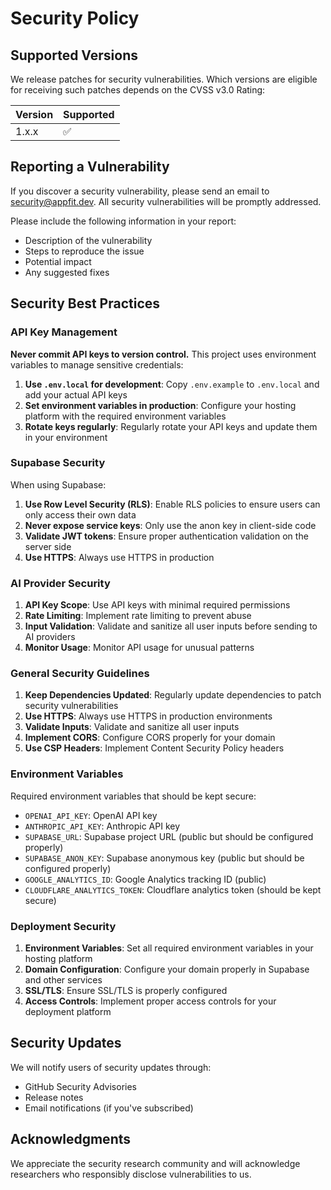 # Security Policy

## Supported Versions

We release patches for security vulnerabilities. Which versions are eligible for receiving such patches depends on the CVSS v3.0 Rating:

| Version | Supported          |
| ------- | ------------------ |
| 1.x.x   | :white_check_mark: |

## Reporting a Vulnerability

If you discover a security vulnerability, please send an email to security@appfit.dev. All security vulnerabilities will be promptly addressed.

Please include the following information in your report:
- Description of the vulnerability
- Steps to reproduce the issue
- Potential impact
- Any suggested fixes

## Security Best Practices

### API Key Management

**Never commit API keys to version control.** This project uses environment variables to manage sensitive credentials:

1. **Use `.env.local` for development**: Copy `.env.example` to `.env.local` and add your actual API keys
2. **Set environment variables in production**: Configure your hosting platform with the required environment variables
3. **Rotate keys regularly**: Regularly rotate your API keys and update them in your environment

### Supabase Security

When using Supabase:

1. **Use Row Level Security (RLS)**: Enable RLS policies to ensure users can only access their own data
2. **Never expose service keys**: Only use the anon key in client-side code
3. **Validate JWT tokens**: Ensure proper authentication validation on the server side
4. **Use HTTPS**: Always use HTTPS in production

### AI Provider Security

1. **API Key Scope**: Use API keys with minimal required permissions
2. **Rate Limiting**: Implement rate limiting to prevent abuse
3. **Input Validation**: Validate and sanitize all user inputs before sending to AI providers
4. **Monitor Usage**: Monitor API usage for unusual patterns

### General Security Guidelines

1. **Keep Dependencies Updated**: Regularly update dependencies to patch security vulnerabilities
2. **Use HTTPS**: Always use HTTPS in production environments
3. **Validate Inputs**: Validate and sanitize all user inputs
4. **Implement CORS**: Configure CORS properly for your domain
5. **Use CSP Headers**: Implement Content Security Policy headers

### Environment Variables

Required environment variables that should be kept secure:

- `OPENAI_API_KEY`: OpenAI API key
- `ANTHROPIC_API_KEY`: Anthropic API key
- `SUPABASE_URL`: Supabase project URL (public but should be configured properly)
- `SUPABASE_ANON_KEY`: Supabase anonymous key (public but should be configured properly)
- `GOOGLE_ANALYTICS_ID`: Google Analytics tracking ID (public)
- `CLOUDFLARE_ANALYTICS_TOKEN`: Cloudflare analytics token (should be kept secure)

### Deployment Security

1. **Environment Variables**: Set all required environment variables in your hosting platform
2. **Domain Configuration**: Configure your domain properly in Supabase and other services
3. **SSL/TLS**: Ensure SSL/TLS is properly configured
4. **Access Controls**: Implement proper access controls for your deployment platform

## Security Updates

We will notify users of security updates through:
- GitHub Security Advisories
- Release notes
- Email notifications (if you've subscribed)

## Acknowledgments

We appreciate the security research community and will acknowledge researchers who responsibly disclose vulnerabilities to us.
